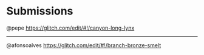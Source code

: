 # Submissions

@pepe https://glitch.com/edit/#!/canyon-long-lynx

---

@afonsoalves https://glitch.com/edit/#!/branch-bronze-smelt
